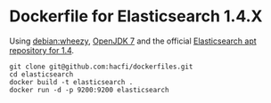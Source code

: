 # Dockerfile for Elasticsearch 1.4.X

Using [debian:wheezy](https://registry.hub.docker.com/_/debian/), [OpenJDK 7](https://packages.debian.org/de/sid/openjdk-7-jre-headless) and the official [Elasticsearch apt repository for 1.4](http://www.elasticsearch.org/guide/en/elasticsearch/reference/current/setup-repositories.html#_apt).


```
git clone git@github.com:hacfi/dockerfiles.git
cd elasticsearch
docker build -t elasticsearch .
docker run -d -p 9200:9200 elasticsearch
```
